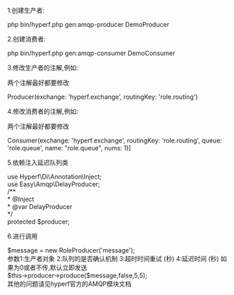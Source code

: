 <p>1.创建生产者:</p>
php bin/hyperf.php gen:amqp-producer DemoProducer
<p>2.创建消费者:</p>
php bin/hyperf.php gen:amqp-consumer DemoConsumer
<p>3.修改生产者的注解,例如:</p>
<p>两个注解最好都要修改</p>
Producer(exchange: 'hyperf.exchange', routingKey: 'role.routing')
<p>4.修改消费者的注解,例如:</p>
<p>两个注解最好都要修改</p>
Consumer(exchange: 'hyperf.exchange', routingKey: 'role.routing', queue: 'role.queue', name: "role.queue", nums: 1)]
<p>5.依赖注入延迟队列类</p>
use Hyperf\Di\Annotation\Inject;
<br>
use Easy\Amqp\DelayProducer;
<br>
/**
<br>
 * @Inject
<br>
 * @var DelayProducer
<br>
 */
<br>
protected $producer;
<p>6.进行调用</p>
$message = new RoleProducer('message');
<br>
参数1:生产者对象 2:队列的是否确认机制 3:超时时间重试 (秒) 4:延迟时间 (秒) 如果为0或者不传,默认立即发送
<br>
$this->producer->produce($message,false,5,5);
<br>
其他的问题请见hyperf官方的AMQP模块文档
